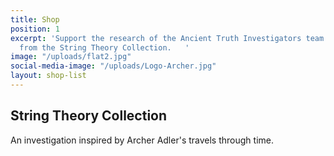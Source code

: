 ```yaml
---
title: Shop
position: 1
excerpt: 'Support the research of the Ancient Truth Investigators team with your purchase
  from the String Theory Collection.   '
image: "/uploads/flat2.jpg"
social-media-image: "/uploads/Logo-Archer.jpg"
layout: shop-list
---
```


## String Theory Collection

An investigation inspired by Archer Adler's travels through time. 